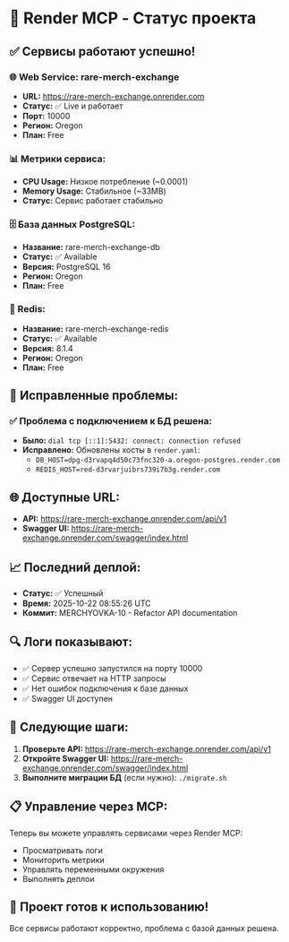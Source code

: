 # 🎉 Render MCP - Статус проекта

## ✅ Сервисы работают успешно!

### 🌐 Web Service: rare-merch-exchange
- **URL:** https://rare-merch-exchange.onrender.com
- **Статус:** ✅ Live и работает
- **Порт:** 10000
- **Регион:** Oregon
- **План:** Free

### 📊 Метрики сервиса:
- **CPU Usage:** Низкое потребление (~0.0001)
- **Memory Usage:** Стабильное (~33MB)
- **Статус:** Сервис работает стабильно

### 🗄️ База данных PostgreSQL:
- **Название:** rare-merch-exchange-db
- **Статус:** ✅ Available
- **Версия:** PostgreSQL 16
- **Регион:** Oregon
- **План:** Free

### 🔴 Redis:
- **Название:** rare-merch-exchange-redis
- **Статус:** ✅ Available
- **Версия:** 8.1.4
- **Регион:** Oregon
- **План:** Free

## 🔧 Исправленные проблемы:

### ✅ Проблема с подключением к БД решена:
- **Было:** `dial tcp [::1]:5432: connect: connection refused`
- **Исправлено:** Обновлены хосты в `render.yaml`:
  - `DB_HOST=dpg-d3rvapq4d50c73fnc320-a.oregon-postgres.render.com`
  - `REDIS_HOST=red-d3rvarjuibrs739i7b3g.render.com`

## 🌐 Доступные URL:

- **API:** https://rare-merch-exchange.onrender.com/api/v1
- **Swagger UI:** https://rare-merch-exchange.onrender.com/swagger/index.html

## 📈 Последний деплой:
- **Статус:** ✅ Успешный
- **Время:** 2025-10-22 08:55:26 UTC
- **Коммит:** MERCHYOVKA-10 - Refactor API documentation

## 🔍 Логи показывают:
- ✅ Сервер успешно запустился на порту 10000
- ✅ Сервис отвечает на HTTP запросы
- ✅ Нет ошибок подключения к базе данных
- ✅ Swagger UI доступен

## 🚀 Следующие шаги:

1. **Проверьте API:** https://rare-merch-exchange.onrender.com/api/v1
2. **Откройте Swagger UI:** https://rare-merch-exchange.onrender.com/swagger/index.html
3. **Выполните миграции БД** (если нужно): `./migrate.sh`

## 📋 Управление через MCP:

Теперь вы можете управлять сервисами через Render MCP:
- Просматривать логи
- Мониторить метрики
- Управлять переменными окружения
- Выполнять деплои

## 🎯 Проект готов к использованию!

Все сервисы работают корректно, проблема с базой данных решена.
